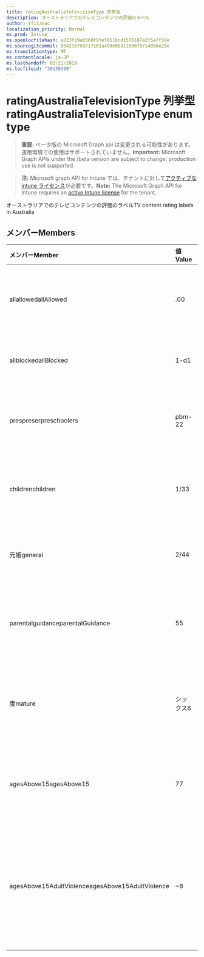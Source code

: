 ```yaml
---
title: ratingAustraliaTelevisionType 列挙型
description: オーストラリアでのテレビコンテンツの評価のラベル
author: tfitzmac
localization_priority: Normal
ms.prod: Intune
ms.openlocfilehash: a223f19a0360f9fef851bcd1576187a2f5a7f58e
ms.sourcegitcommit: 03421b75d717101a499e0b311890f5714056e29e
ms.translationtype: MT
ms.contentlocale: ja-JP
ms.lasthandoff: 02/21/2019
ms.locfileid: "30139390"
---
```

# <a name="ratingaustraliatelevisiontype-enum-type"></a><span data-ttu-id="603e4-103">ratingAustraliaTelevisionType 列挙型</span><span class="sxs-lookup"><span data-stu-id="603e4-103">ratingAustraliaTelevisionType enum type</span></span>

> <span data-ttu-id="603e4-104">**重要:** ベータ版の Microsoft Graph api は変更される可能性があります。運用環境での使用はサポートされていません。</span><span class="sxs-lookup"><span data-stu-id="603e4-104">**Important:** Microsoft Graph APIs under the /beta version are subject to change; production use is not supported.</span></span>

> <span data-ttu-id="603e4-105">**注:** Microsoft graph API for Intune では、テナントに対して[アクティブな intune ライセンス](https://go.microsoft.com/fwlink/?linkid=839381)が必要です。</span><span class="sxs-lookup"><span data-stu-id="603e4-105">**Note:** The Microsoft Graph API for Intune requires an [active Intune license](https://go.microsoft.com/fwlink/?linkid=839381) for the tenant.</span></span>

<span data-ttu-id="603e4-106">オーストラリアでのテレビコンテンツの評価のラベル</span><span class="sxs-lookup"><span data-stu-id="603e4-106">TV content rating labels in Australia</span></span>

## <a name="members"></a><span data-ttu-id="603e4-107">メンバー</span><span class="sxs-lookup"><span data-stu-id="603e4-107">Members</span></span>
|<span data-ttu-id="603e4-108">メンバー</span><span class="sxs-lookup"><span data-stu-id="603e4-108">Member</span></span>|<span data-ttu-id="603e4-109">値</span><span class="sxs-lookup"><span data-stu-id="603e4-109">Value</span></span>|<span data-ttu-id="603e4-110">説明</span><span class="sxs-lookup"><span data-stu-id="603e4-110">Description</span></span>|
|:---|:---|:---|
|<span data-ttu-id="603e4-111">allallowed</span><span class="sxs-lookup"><span data-stu-id="603e4-111">allAllowed</span></span>|<span data-ttu-id="603e4-112">.0</span><span class="sxs-lookup"><span data-stu-id="603e4-112">0</span></span>|<span data-ttu-id="603e4-113">既定値、すべてのテレビ番組にコンテンツを表示する</span><span class="sxs-lookup"><span data-stu-id="603e4-113">Default value, allow all TV shows content</span></span>|
|<span data-ttu-id="603e4-114">allblocked</span><span class="sxs-lookup"><span data-stu-id="603e4-114">allBlocked</span></span>|<span data-ttu-id="603e4-115">1-d</span><span class="sxs-lookup"><span data-stu-id="603e4-115">1</span></span>|<span data-ttu-id="603e4-116">すべてのテレビ番組の内容を許可しない</span><span class="sxs-lookup"><span data-stu-id="603e4-116">Do not allow any TV shows content</span></span>|
|<span data-ttu-id="603e4-117">prespreser</span><span class="sxs-lookup"><span data-stu-id="603e4-117">preschoolers</span></span>|<span data-ttu-id="603e4-118">pbm-2</span><span class="sxs-lookup"><span data-stu-id="603e4-118">2</span></span>|<span data-ttu-id="603e4-119">P 分類は、preschoolers に対して使用されます。</span><span class="sxs-lookup"><span data-stu-id="603e4-119">The P classification is intended for preschoolers</span></span>|
|<span data-ttu-id="603e4-120">children</span><span class="sxs-lookup"><span data-stu-id="603e4-120">children</span></span>|<span data-ttu-id="603e4-121">1/3</span><span class="sxs-lookup"><span data-stu-id="603e4-121">3</span></span>|<span data-ttu-id="603e4-122">C の分類は、14の下の子を対象としています。</span><span class="sxs-lookup"><span data-stu-id="603e4-122">The C classification is intended for children under 14</span></span>|
|<span data-ttu-id="603e4-123">元帳</span><span class="sxs-lookup"><span data-stu-id="603e4-123">general</span></span>|<span data-ttu-id="603e4-124">2/4</span><span class="sxs-lookup"><span data-stu-id="603e4-124">4</span></span>|<span data-ttu-id="603e4-125">G 分類は、すべての年齢に適しています。</span><span class="sxs-lookup"><span data-stu-id="603e4-125">The G classification is suitable for all ages</span></span>|
|<span data-ttu-id="603e4-126">parentalguidance</span><span class="sxs-lookup"><span data-stu-id="603e4-126">parentalGuidance</span></span>|<span data-ttu-id="603e4-127">5</span><span class="sxs-lookup"><span data-stu-id="603e4-127">5</span></span>|<span data-ttu-id="603e4-128">閲覧者には PG 分類が推奨されています</span><span class="sxs-lookup"><span data-stu-id="603e4-128">The PG classification is recommended for young viewers</span></span>|
|<span data-ttu-id="603e4-129">度</span><span class="sxs-lookup"><span data-stu-id="603e4-129">mature</span></span>|<span data-ttu-id="603e4-130">シックス</span><span class="sxs-lookup"><span data-stu-id="603e4-130">6</span></span>|<span data-ttu-id="603e4-131">15を超える閲覧者には M 分類が推奨されています</span><span class="sxs-lookup"><span data-stu-id="603e4-131">The M classification is recommended for viewers over 15</span></span>|
|<span data-ttu-id="603e4-132">agesAbove15</span><span class="sxs-lookup"><span data-stu-id="603e4-132">agesAbove15</span></span>|<span data-ttu-id="603e4-133">7</span><span class="sxs-lookup"><span data-stu-id="603e4-133">7</span></span>|<span data-ttu-id="603e4-134">MA15 + 分類は15以下の閲覧者には適していません</span><span class="sxs-lookup"><span data-stu-id="603e4-134">The MA15+ classification is not suitable for viewers under 15</span></span>|
|<span data-ttu-id="603e4-135">agesAbove15AdultViolence</span><span class="sxs-lookup"><span data-stu-id="603e4-135">agesAbove15AdultViolence</span></span>|<span data-ttu-id="603e4-136">~</span><span class="sxs-lookup"><span data-stu-id="603e4-136">8</span></span>|<span data-ttu-id="603e4-137">AV15 + 分類は、15の下の閲覧者には適していません。成人の暴力に固有のものです。</span><span class="sxs-lookup"><span data-stu-id="603e4-137">The AV15+ classification is not suitable for viewers under 15, adult violence-specific</span></span>|




